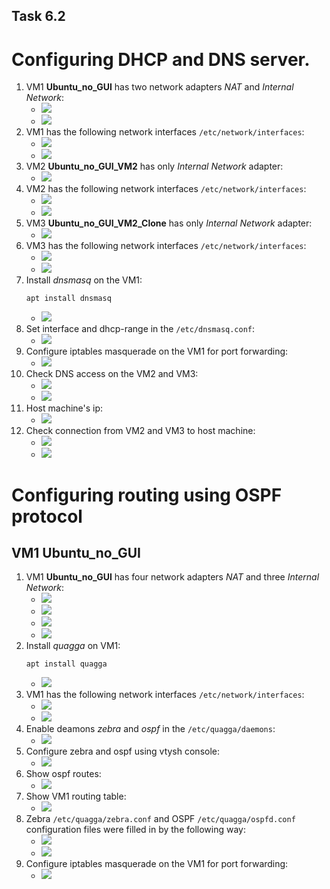 ## Task 6.2
# Configuring DHCP and DNS server.
1) VM1 **Ubuntu_no_GUI** has two network adapters *NAT* and *Internal Network*:
	* ![](https://i.imgur.com/XCh8Lcn.png)
	* ![](https://i.imgur.com/ikCkxIN.png)
2) VM1 has the following network interfaces ``/etc/network/interfaces``:
	* ![](https://i.imgur.com/Fh2GgxX.png)
	* ![](https://i.imgur.com/O4UfnHL.png)
3) VM2 **Ubuntu_no_GUI_VM2** has only *Internal Network* adapter:
	* ![](https://i.imgur.com/nL8lji7.png)
4) VM2 has the following network interfaces ``/etc/network/interfaces``:
	* ![](https://i.imgur.com/3df4U6D.png)
	* ![](https://i.imgur.com/CWX7cML.png)
5) VM3 **Ubuntu_no_GUI_VM2_Clone** has only *Internal Network* adapter:
	* ![](https://i.imgur.com/swwVxOZ.png)
6) VM3 has the following network interfaces ``/etc/network/interfaces``:
	* ![](https://i.imgur.com/xWaRjKo.png)
	* ![](https://i.imgur.com/zk75JVC.png)
7) Install *dnsmasq* on the VM1:
	```
	apt install dnsmasq
	```
	* ![](https://i.imgur.com/1NSuvcd.png)
8) Set interface and dhcp-range in the ``/etc/dnsmasq.conf``:
	* ![](https://i.imgur.com/EGL7zt4.png)
9) Configure iptables masquerade on the VM1 for port forwarding:
	* ![](https://i.imgur.com/D1yQnUO.png)
10) Check DNS access on the VM2 and VM3:
	* ![](https://i.imgur.com/C9XMUkp.png)
	* ![](https://i.imgur.com/VTa5Yon.png)
11) Host machine's ip:
	* ![](https://i.imgur.com/jYTVPDd.png)
12) Check connection from VM2 and VM3 to host machine:
	* ![](https://i.imgur.com/8exAtei.png)
	* ![](https://i.imgur.com/APzKgdu.png)

# Configuring routing using OSPF protocol
## VM1 **Ubuntu_no_GUI** 
1) VM1 **Ubuntu_no_GUI** has four network adapters *NAT* and three *Internal Network*:
	* ![](https://i.imgur.com/VdXjMe7.png)
	* ![](https://i.imgur.com/c247JnG.png)
	* ![](https://i.imgur.com/TZ7OVjj.png)
	* ![](https://i.imgur.com/kxCuLZ3.png)
2) Install *quagga* on VM1:
	```
	apt install quagga
	```
	* ![](https://i.imgur.com/wQyRSbk.png)
3) VM1 has the following network interfaces ``/etc/network/interfaces``:
	* ![](https://i.imgur.com/V5z8d5o.png)
	* ![](https://i.imgur.com/GP5qRgj.png)
4) Enable deamons *zebra* and *ospf* in the ``/etc/quagga/daemons``:
	* ![](https://i.imgur.com/SZGEamD.png)
5) Configure zebra and ospf using vtysh console:
	* ![](https://i.imgur.com/XllQL7X.png)
6) Show ospf routes:
	* ![](https://i.imgur.com/vV6D2DU.png)
7) Show VM1 routing table:
	* ![](https://i.imgur.com/q658KO0.png)
8) Zebra ``/etc/quagga/zebra.conf``  and OSPF ``/etc/quagga/ospfd.conf`` configuration files were filled in by the following way:
	* ![](https://i.imgur.com/4W1wh9O.png)
	* ![](https://i.imgur.com/zFlerfL.png) 
9) Configure iptables masquerade on the VM1 for port forwarding:
	* ![](https://i.imgur.com/fcvvUcO.png)


